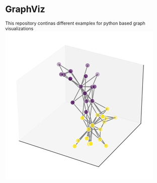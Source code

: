 # GraphViz
This repository continas different examplex for python based graph visualizations
![Graph](Graphs/graph_3d.png?raw=true)
